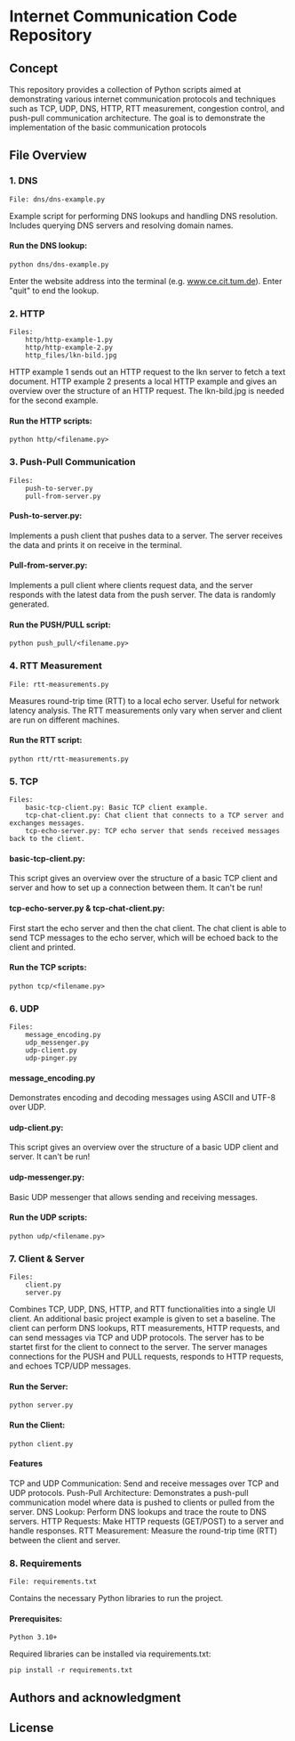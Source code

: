 # Internet Communication Code Repository




## Concept

This repository provides a collection of Python scripts aimed at demonstrating various internet communication protocols and techniques such as TCP, UDP, DNS, HTTP, RTT measurement, congestion control, and push-pull communication architecture.
The goal is to demonstrate the implementation of the basic communication protocols

## File Overview
### 1. DNS
```
File: dns/dns-example.py
```
Example script for performing DNS lookups and handling DNS resolution.
Includes querying DNS servers and resolving domain names.
#### Run the DNS lookup:
```
python dns/dns-example.py
```
Enter the website address into the terminal (e.g. www.ce.cit.tum.de). Enter "quit" to end the lookup.
### 2. HTTP
```
Files:
    http/http-example-1.py
    http/http-example-2.py
    http_files/lkn-bild.jpg
```
HTTP example 1 sends out an HTTP request to the lkn server to fetch a text document. 
HTTP example 2 presents a local HTTP example and gives an overview over the structure of an HTTP request.
The lkn-bild.jpg is needed for the second example.
#### Run the HTTP scripts:
```
python http/<filename.py>
```
### 3. Push-Pull Communication
```
Files:
    push-to-server.py
    pull-from-server.py
```
#### Push-to-server.py:
Implements a push client that pushes data to a server. The server receives the data and prints it on receive in the terminal.
#### Pull-from-server.py:
Implements a pull client where clients request data, and the server responds with the latest data from the push server. The data is randomly generated.
#### Run the PUSH/PULL script:
```
python push_pull/<filename.py>
```
### 4. RTT Measurement
```
File: rtt-measurements.py
```
Measures round-trip time (RTT) to a local echo server.
Useful for network latency analysis.
The RTT measurements only vary when server and client are run on different machines.
#### Run the RTT script:
```
python rtt/rtt-measurements.py
```
### 5. TCP
```
Files:
    basic-tcp-client.py: Basic TCP client example.
    tcp-chat-client.py: Chat client that connects to a TCP server and exchanges messages.
    tcp-echo-server.py: TCP echo server that sends received messages back to the client.
```
#### basic-tcp-client.py:
This script gives an overview over the structure of a basic TCP client and server and how to set up a connection between them. It can't be run!
#### tcp-echo-server.py & tcp-chat-client.py:
First start the echo server and then the chat client. The chat client is able to send TCP messages to the echo server, which will be echoed back to the client and printed.
#### Run the TCP scripts:
```
python tcp/<filename.py>
```
### 6. UDP
```
Files:
    message_encoding.py
    udp_messenger.py
    udp-client.py
    udp-pinger.py
```
#### message_encoding.py
Demonstrates encoding and decoding messages using ASCII and UTF-8 over UDP.
#### udp-client.py:
This script gives an overview over the structure of a basic UDP client and server. It can't be run!
#### udp-messenger.py:
Basic UDP messenger that allows sending and receiving messages.

#### Run the UDP scripts:
```
python udp/<filename.py>
```
### 7. Client & Server
```
Files: 
    client.py
    server.py
```
Combines TCP, UDP, DNS, HTTP, and RTT functionalities into a single UI client. An additional basic project example is given to set a baseline.
The client can perform DNS lookups, RTT measurements, HTTP requests, and can send messages via TCP and UDP protocols.
The server has to be startet first for the client to connect to the server. The server manages connections for the PUSH and PULL requests, responds to HTTP requests, and echoes TCP/UDP messages.

#### Run the Server:
```
python server.py
```
#### Run the Client:
```
python client.py
```
#### Features
TCP and UDP Communication: Send and receive messages over TCP and UDP protocols.
Push-Pull Architecture: Demonstrates a push-pull communication model where data is pushed to clients or pulled from the server.
DNS Lookup: Perform DNS lookups and trace the route to DNS servers.
HTTP Requests: Make HTTP requests (GET/POST) to a server and handle responses.
RTT Measurement: Measure the round-trip time (RTT) between the client and server.
### 8. Requirements
```
File: requirements.txt
```
Contains the necessary Python libraries to run the project. 
#### Prerequisites:
```
Python 3.10+
```
Required libraries can be installed via requirements.txt:
```
pip install -r requirements.txt
``` 

## Authors and acknowledgment

## License
